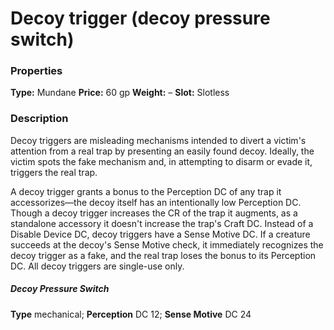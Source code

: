 ﻿---
Title: "Decoy trigger (decoy pressure switch)"
Type: "Mundane"
Price: "60 gp"
Weight: "–"
Slot: "Slotless"
Description: |
  "Decoy triggers are misleading mechanisms intended to divert a victim's attention from a real trap by presenting an easily found decoy. Ideally, the victim spots the fake mechanism and, in attempting to disarm or evade it, triggers the real trap.
  A decoy trigger grants a bonus to the Perception DC of any trap it accessorizes—the decoy itself has an intentionally low Perception DC. Though a decoy trigger increases the CR of the trap it augments, as a standalone accessory it doesn't increase the trap's Craft DC. Instead of a Disable Device DC, decoy triggers have a Sense Motive DC. If a creature succeeds at the decoy's Sense Motive check, it immediately recognizes the decoy trigger as a fake, and the real trap loses the bonus to its Perception DC. All decoy triggers are single-use only.
  ### Decoy Pressure Switch
  **Type** mechanical; **Perception** DC 12; **Sense Motive** DC 24"
Sources: "['Kobolds of Golarion']"
---

# Decoy trigger (decoy pressure switch)

### Properties

**Type:** Mundane **Price:** 60 gp **Weight:** – **Slot:** Slotless

### Description

Decoy triggers are misleading mechanisms intended to divert a victim's attention from a real trap by presenting an easily found decoy. Ideally, the victim spots the fake mechanism and, in attempting to disarm or evade it, triggers the real trap.

A decoy trigger grants a bonus to the Perception DC of any trap it accessorizes—the decoy itself has an intentionally low Perception DC. Though a decoy trigger increases the CR of the trap it augments, as a standalone accessory it doesn't increase the trap's Craft DC. Instead of a Disable Device DC, decoy triggers have a Sense Motive DC. If a creature succeeds at the decoy's Sense Motive check, it immediately recognizes the decoy trigger as a fake, and the real trap loses the bonus to its Perception DC. All decoy triggers are single-use only.

##### Decoy Pressure Switch

**Type** mechanical; **Perception** DC 12; **Sense Motive** DC 24

